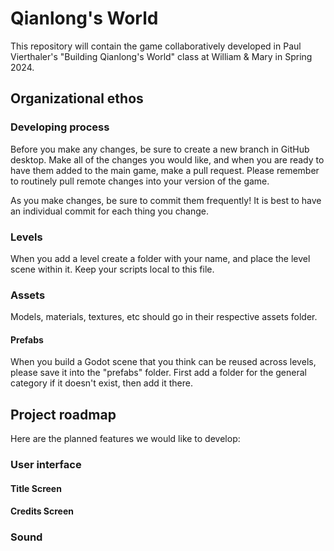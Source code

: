 # Qianlong's World
This repository will contain the game collaboratively developed in Paul Vierthaler's "Building Qianlong's World" class at William & Mary in Spring 2024.

## Organizational ethos

### Developing process
Before you make any changes, be sure to create a new branch in GitHub desktop. Make all of the changes you would like, and when you are ready to have them added to the main game, make a pull request. Please remember to routinely pull remote changes into your version of the game.

As you make changes, be sure to commit them frequently! It is best to have an individual commit for each thing you change.

### Levels
When you add a level create a folder with your name, and place the level scene within it. Keep your scripts local to this file. 

### Assets
Models, materials, textures, etc should go in their respective assets folder. 

#### Prefabs
When you build a Godot scene that you think can be reused across levels, please save it into the "prefabs" folder. First add a folder for the general category if it doesn't exist, then add it there.

## Project roadmap
Here are the planned features we would like to develop:

### User interface
#### Title Screen
#### Credits Screen

### Sound
